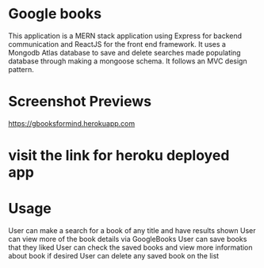 # Google books
This application is a MERN stack application using Express for backend communication and ReactJS for the front end framework. It uses a Mongodb Atlas database to save and delete searches made populating database through making a mongoose schema. It follows an MVC design pattern.

# Screenshot Previews


https://gbooksformind.herokuapp.com
# visit the link for heroku deployed app

# Usage
User can make a search for a book of any title and have results shown
User can view more of the book details via GoogleBooks
User can save books that they liked
User can check the saved books and view more information about book if desired
User can delete any saved book on the list

